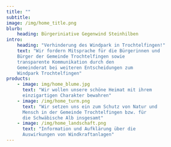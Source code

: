 ```yaml
---
title: ""
subtitle: 
image: /img/home_title.png
blurb:
    heading: Bürgeriniative Gegenwind Steinhilben
intro:
    heading: "Verhinderung des Windpark in Trochtelfingen!"
    text: "Wir fordern Mitsprache für die Bürgerinnen und
    Bürger der Gemeinde Trochtelfingen sowie
    transparente Kommunikation durch den
    Gemeinderat bei weiteren Entscheidungen zum
    Windpark Trochtelfingen"
products:
    - image: img/home_blume.jpg
      text: "Wir wollen unsere schöne Heimat mit ihrem
      einzigartigen Charakter bewahren"
    - image: /img/home_turm.png
      text: "Wir setzen uns ein zum Schutz von Natur und
      Mensch in der Gemeinde Trochtelfingen bzw. für
      die Schwäbische Alb insgesamt"
    - image: /img/home_landschaft.png
      text: "Information und Aufklärung über die
      Auswirkungen von Windkraftanlagen"
---
```


